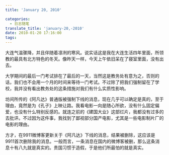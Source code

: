 ```yaml
---
title: 'January 20, 2010'

categories:
  - 日志随笔
translate_title: 'january-20,-2010'
date: 2010-01-20 17:16:00
tags:
---
```


大连气温骤降，并且伴随着凛冽的寒风。说实话这是我在大连生活四年里面，所领教的最具有北方特色的冬天。像昨天一样，今天上午依旧呆在了寝室里面，没有出去。

大学期间的最后一门考试排在了最后的一天，当然这是教务处有意为之，否则的话，我们也不会用一个月的时间来等待一门考试。不过除了把我们强制留在了学校，我并没有看出教务处的这条措施对我们有什么实质性影响。

坊间所传的《阿凡达》普通版被强制下线的消息，现在几乎可以确定是真的，至于理由，竟然是为《孔子》上映让路。我看电影一向是随心所欲，没有什么固定偏爱，也没有什么特别反感的。就连之前的《建国大业》这部烂片，我都没有过多的去批评。不过因为这件事，我找到了鄙视部分国产电影，尤其是一些电影制片厂的电影的理由。

方才，在9911微博客更新关于《阿凡达》下线的消息，结果被删除，这应该是9911首次删除我的消息。一般而言，一条消息在国内的微博客被删，那么这条消息十有八九就是真实的。贵国习惯于造假，于是他们所最怕的就是真实。